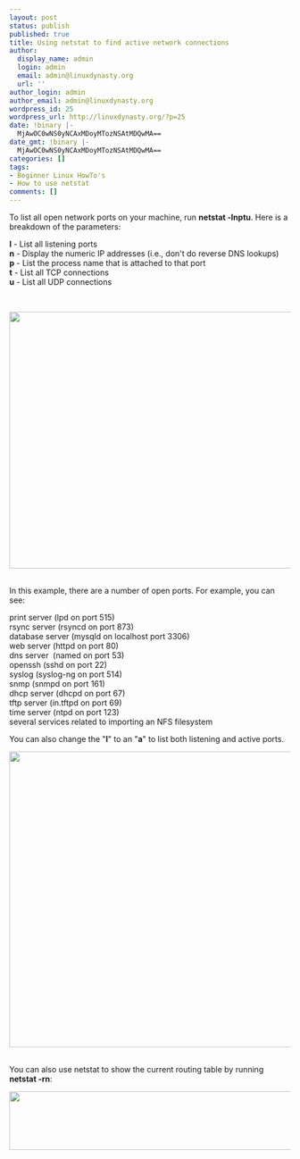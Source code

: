 ```yaml
---
layout: post
status: publish
published: true
title: Using netstat to find active network connections
author:
  display_name: admin
  login: admin
  email: admin@linuxdynasty.org
  url: ''
author_login: admin
author_email: admin@linuxdynasty.org
wordpress_id: 25
wordpress_url: http://linuxdynasty.org/?p=25
date: !binary |-
  MjAwOC0wNS0yNCAxMDoyMTozNSAtMDQwMA==
date_gmt: !binary |-
  MjAwOC0wNS0yNCAxMDoyMTozNSAtMDQwMA==
categories: []
tags:
- Beginner Linux HowTo's
- How to use netstat
comments: []
---
```

<p>To list all open network ports on your machine, run <strong>netstat -lnptu</strong>. Here is a breakdown of the parameters:</p>
<p><strong>l</strong> - List all listening ports<br />
<strong>n</strong> - Display the numeric IP addresses (i.e., don't do reverse DNS lookups)<br />
<strong>p</strong> - List the process name that is attached to that port<br />
<strong>t</strong> - List all TCP connections<br />
<strong>u</strong> - List all UDP connections</p>
<p>&nbsp;</p>
<p><img alt="" title="" src="http://core.dexxtreme.com/temp/netstat-l.png" width="750" height="460" />&nbsp;</p>
<p>In this example, there are a number of open ports. For example, you can see: </p>
<p>print server (lpd on port 515)<br />
 rsync server (rsyncd on port 873)<br />
database server (mysqld on localhost port 3306)<br />
web server (httpd on port 80)<br />
dns server&nbsp; (named on port 53)<br />
openssh (sshd on port 22)<br />
syslog (syslog-ng on port 514)<br />
snmp (snmpd on port 161) <br />
dhcp server (dhcpd on port 67)<br />
tftp server (in.tftpd on port 69)<br />
time server (ntpd on port 123)<br />
several services related to importing an NFS filesystem</p>
<p>You can also change the &quot;<strong>l</strong>&quot; to an &quot;<strong>a</strong>&quot; to list both listening and active ports. </p>
<p><img alt="" title="" src="http://core.dexxtreme.com/temp/netstat-a.png" width="750" height="530" />&nbsp;</p>
<p>You can also use netstat to show the current routing table by running&nbsp; <strong>netstat -rn</strong>:</p>
<p><img alt="" title="" src="http://core.dexxtreme.com/temp/netstat-r.png" width="750" height="105" /><br />
&nbsp;</p>
